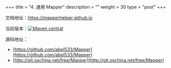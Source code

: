 +++
title = "4. 通用 Mapper"
description = ""
weight = 30
type = "post"
+++

文档地址：https://mapperhelper.github.io

当前版本：[![Maven central](https://maven-badges.herokuapp.com/maven-central/tk.mybatis/mapper/badge.svg)](https://maven-badges.herokuapp.com/maven-central/tk.mybatis/mapper)

源码地址：

- [https://github.com/abel533/Mapper](https://github.com/abel533/Mapper)
- [http://git.oschina.net/free/Mapper](http://git.oschina.net/free/Mapper)

